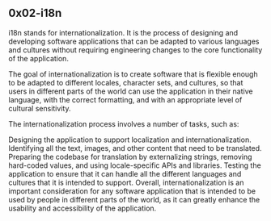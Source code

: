 ## 0x02-i18n

i18n stands for internationalization. It is the process of designing and developing software applications that can be adapted to various languages and cultures without requiring engineering changes to the core functionality of the application.

The goal of internationalization is to create software that is flexible enough to be adapted to different locales, character sets, and cultures, so that users in different parts of the world can use the application in their native language, with the correct formatting, and with an appropriate level of cultural sensitivity.

The internationalization process involves a number of tasks, such as:

Designing the application to support localization and internationalization.
Identifying all the text, images, and other content that need to be translated.
Preparing the codebase for translation by externalizing strings, removing hard-coded values, and using locale-specific APIs and libraries.
Testing the application to ensure that it can handle all the different languages and cultures that it is intended to support.
Overall, internationalization is an important consideration for any software application that is intended to be used by people in different parts of the world, as it can greatly enhance the usability and accessibility of the application.